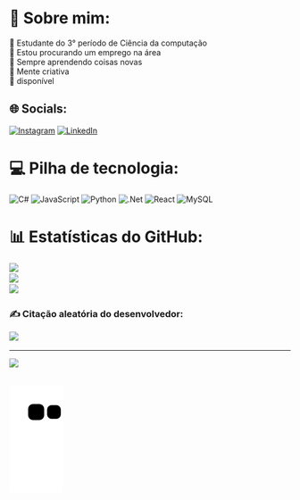 # 💫 Sobre mim:
🔭 Estudante do 3° período de Ciência da computação <br>👯 Estou procurando um emprego na área  <br>🤝 Sempre aprendendo coisas novas<br>🌱 Mente criativa<br>💬 disponível 


## 🌐 Socials:
[![Instagram](https://img.shields.io/badge/Instagram-%23E4405F.svg?logo=Instagram&logoColor=white)](https://instagram.com/marco_m3l0) [![LinkedIn](https://img.shields.io/badge/LinkedIn-%230077B5.svg?logo=linkedin&logoColor=white)](https://linkedin.com/in/marco-melo-397b44236/) 

# 💻 Pilha de tecnologia:
![C#](https://img.shields.io/badge/c%23-%23239120.svg?style=for-the-badge&logo=c-sharp&logoColor=white) ![JavaScript](https://img.shields.io/badge/javascript-%23323330.svg?style=for-the-badge&logo=javascript&logoColor=%23F7DF1E) ![Python](https://img.shields.io/badge/python-3670A0?style=for-the-badge&logo=python&logoColor=ffdd54) ![.Net](https://img.shields.io/badge/.NET-5C2D91?style=for-the-badge&logo=.net&logoColor=white) ![React](https://img.shields.io/badge/react-%2320232a.svg?style=for-the-badge&logo=react&logoColor=%2361DAFB) ![MySQL](https://img.shields.io/badge/mysql-%2300f.svg?style=for-the-badge&logo=mysql&logoColor=white)
# 📊 Estatísticas do GitHub:
![](https://github-readme-stats.vercel.app/api?username=MarcoM3l0&theme=kacho_ga&hide_border=false&include_all_commits=true&count_private=true)<br/>
![](https://github-readme-streak-stats.herokuapp.com/?user=MarcoM3l0&theme=kacho_ga&hide_border=false)<br/>
![](https://github-readme-stats.vercel.app/api/top-langs/?username=MarcoM3l0&theme=kacho_ga&hide_border=false&include_all_commits=true&count_private=true&layout=compact)

### ✍️ Citação aleatória do desenvolvedor:
![](https://quotes-github-readme.vercel.app/api?type=horizontal&theme=radical)

---
[![](https://visitcount.itsvg.in/api?id=MarcoM3l0&icon=5&color=0)](https://visitcount.itsvg.in)

<!-- Proudly created with GPRM ( https://gprm.itsvg.in ) -->

  ##
 
<div> 
  
   ![Snake animation](https://github.com/MarcoM3l0/MarcoM3l0/blob/output/github-contribution-grid-snake.svg)
  
</div>


